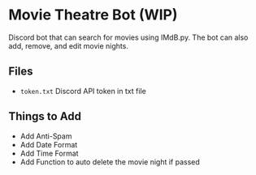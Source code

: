# Movie Theatre Bot (WIP)
Discord bot that can search for movies using IMdB.py. The bot can also add, remove, and edit movie nights.

## Files
  - `token.txt` Discord API token in txt file
  
## Things to Add
  - Add Anti-Spam
  - Add Date Format
  - Add Time Format
  - Add Function to auto delete the movie night if passed


